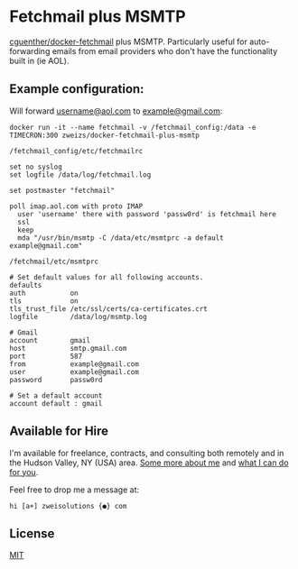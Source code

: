 # Fetchmail plus MSMTP

[cguenther/docker-fetchmail](https://github.com/cguentherTUChemnitz/docker-fetchmail) plus MSMTP. Particularly useful for auto-forwarding emails from email providers who don't have the functionality built in (ie AOL).

## Example configuration:

Will forward username@aol.com to example@gmail.com:

```
docker run -it --name fetchmail -v /fetchmail_config:/data -e TIMECRON:300 zweizs/docker-fetchmail-plus-msmtp
```

`/fetchmail_config/etc/fetchmailrc`
```
set no syslog
set logfile /data/log/fetchmail.log

set postmaster "fetchmail"

poll imap.aol.com with proto IMAP
  user 'username' there with password 'passw0rd' is fetchmail here
  ssl
  keep
  mda "/usr/bin/msmtp -C /data/etc/msmtprc -a default example@gmail.com"

```

`/fetchmail/etc/msmtprc`
```
# Set default values for all following accounts.
defaults
auth           on
tls            on
tls_trust_file /etc/ssl/certs/ca-certificates.crt
logfile        /data/log/msmtp.log

# Gmail
account        gmail
host           smtp.gmail.com
port           587
from           example@gmail.com
user           example@gmail.com
password       passw0rd

# Set a default account
account default : gmail
```

## Available for Hire

I'm available for freelance, contracts, and consulting both remotely and in the Hudson Valley, NY (USA) area. [Some more about me](https://www.zweisolutions.com/about.html) and [what I can do for you](https://www.zweisolutions.com/services.html).

Feel free to drop me a message at:

```
hi [a+] zweisolutions {●} com
```

## License

[MIT](./LICENSE)
